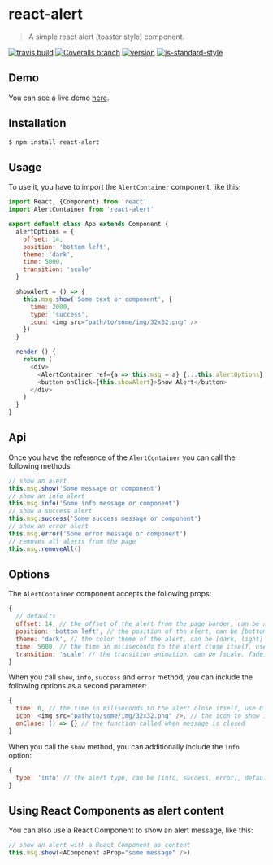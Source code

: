 # react-alert

> A simple react alert (toaster style) component.

[![travis build](https://img.shields.io/travis/schiehll/react-alert.svg?style=flat-square)](https://travis-ci.org/schiehll/react-alert)
[![Coveralls branch](https://img.shields.io/coveralls/schiehll/react-alert/master.svg?style=flat-square)](https://coveralls.io/github/schiehll/react-alert?branch=master)
[![version](https://img.shields.io/npm/v/react-alert.svg?style=flat-square)](http://npm.im/react-alert)
[![js-standard-style](https://img.shields.io/badge/code%20style-standard-brightgreen.svg?style=flat-square)](https://github.com/feross/standard)

## Demo

You can see a live demo [here](http://schiehll.github.io/react-alert/).

## Installation

```bash
$ npm install react-alert
```

## Usage

To use it, you have to import the `AlertContainer` component, like this:

```js
import React, {Component} from 'react'
import AlertContainer from 'react-alert'

export default class App extends Component {
  alertOptions = {
    offset: 14,
    position: 'bottom left',
    theme: 'dark',
    time: 5000,
    transition: 'scale'
  }

  showAlert = () => {
    this.msg.show('Some text or component', {
      time: 2000,
      type: 'success',
      icon: <img src="path/to/some/img/32x32.png" />
    })
  }

  render () {
    return (
      <div>
        <AlertContainer ref={a => this.msg = a} {...this.alertOptions} />
        <button onClick={this.showAlert}>Show Alert</button>
      </div>
    )
  }
}
```

## Api

Once you have the reference of the `AlertContainer` you can call the following methods:

```js
// show an alert
this.msg.show('Some message or component')
// show an info alert
this.msg.info('Some info message or component')
// show a success alert
this.msg.success('Some success message or component')
// show an error alert
this.msg.error('Some error message or component')
// removes all alerts from the page
this.msg.removeAll()
```
## Options

The `AlertContainer` component accepts the following props:

```js
{
  // defaults
  offset: 14, // the offset of the alert from the page border, can be any number
  position: 'bottom left', // the position of the alert, can be [bottom left, bottom right, top left, top right]
  theme: 'dark', // the color theme of the alert, can be [dark, light]
  time: 5000, // the time in miliseconds to the alert close itself, use 0 to prevent auto close (apply to all alerts)
  transition: 'scale' // the transition animation, can be [scale, fade]
}
```

When you call `show`, `info`, `success` and `error` method, you can include the following options as a second parameter:

```js
{
  time: 0, // the time in miliseconds to the alert close itself, use 0 to prevent auto close (apply to this alert only), default is 5000
  icon: <img src="path/to/some/img/32x32.png" />, // the icon to show in the alert, if none is given the default of each type will be showed
  onClose: () => {} // the function called when message is closed
}
```

When you call the `show` method, you can additionally include the `info` option:

```js
{
  type: 'info' // the alert type, can be [info, success, error], default is info
}
```

## Using React Components as alert content

You can also use a React Component to show an alert message, like this:

```js
// show an alert with a React Component as content
this.msg.show(<AComponent aProp="some message" />)
```
